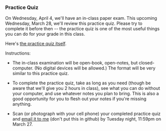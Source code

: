 ### Practice Quiz

On Wednesday, April 4, we'll have an in-class paper exam. This upcoming Wednesday, March 28, we'll review this practice quiz. Please try to complete it before then -- the practice quiz is one of the most useful things you can do for your grade in this class.

Here's [the practice quiz itself](practice-quiz.pdf).

Instructions:

- The in-class examination will be open-book, open-notes, but closed-computer. (No digital devices will be allowed.) The format will be very similar to this practice quiz.

- To complete the practice quiz, take as long as you need (though be aware that we'll give you 2 hours in class), see what you can do without your computer, and use whatever notes you plan to bring. This is also a good opportunity for you to flesh out your notes if you're missing anything.

- Scan (or photograph with your cell phone) your completed practice quiz and [email it to me](mailto:jzamfirescupereira@cca.edu) (don't put this in github) by Tuesday night, 11:59pm on March 27.
